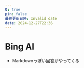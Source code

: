 ```yaml
---
Q: true
pin: false
最終更新日時: Invalid date
date: 2024-12-27T22:36
---
```

# Bing AI

- Markdownっぽい回答がやってくる